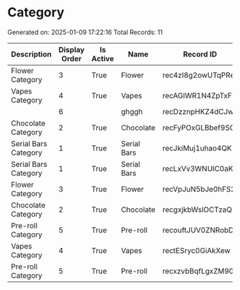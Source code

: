 # Category

Generated on: 2025-01-09 17:22:16
Total Records: 11

| Description | Display Order | Is Active | Name | Record ID |
| --- | --- | --- | --- | --- |
| Flower Category | 3 | True | Flower | rec4zI8g2owUTqPRe |
| Vapes Category | 4 | True | Vapes | recAGIWR1N4ZpTxF9 |
|  | 6 |  | ghggh | recDzznpHKZ4dCJwz |
| Chocolate Category | 2 | True | Chocolate | recFyPOxGLBbef9SQ |
| Serial Bars Category | 1 | True | Serial Bars | recJkiMuj1uhao4QK |
| Serial Bars Category | 1 | True | Serial Bars | recLxVv3WNUIC0aKZ |
| Flower Category | 3 | True | Flower | recVpJuN5bJe0hFS2 |
| Chocolate Category | 2 | True | Chocolate | recgxjkbWslOCTzaQ |
| Pre-roll Category | 5 | True | Pre-roll | recouftJUV0ZNRobD |
| Vapes Category | 4 | True | Vapes | rectESryc0GiAkXew |
| Pre-roll Category | 5 | True | Pre-roll | recxzvbBqfLgxZM90 |
